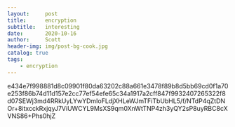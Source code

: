 ```yaml
---
layout:     post
title:      encryption
subtitle:   interesting
date:       2020-10-16
author:     Scott
header-img: img/post-bg-cook.jpg
catalog: true
tags:
    - encryption
---
```


e434e7f998881d8c09901f80da63202c88a661e3478f89b8d5bb69cd0f1a70e253f86b74d11d157e2cc77ef54efe65c34a1917a2cff847f9932407265322f8d07SEWj3md4RRkUyLYwYDmIoFLdjXHLeWJmTFiTbUbHL5/f/NTdP4qZtDNOr+8itxcckRxjqyJ7ViUWCYL9MsXS9qm0XnWtTNP4zh3yQY2sP8uyRBC8cXVNS86+Phs0hjZ